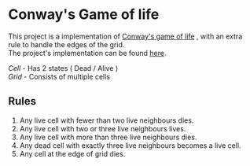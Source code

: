 # Conway's Game of life
This project is a implementation of [Conway's game of life](https://en.wikipedia.org/wiki/Conway%27s_Game_of_Life) , with an extra rule to handle the edges of the grid.  <br />
The project's implementation can be found [here](https://sastaachar.github.io/conways-game-of-life/).

*Cell* - Has 2 states ( Dead / Alive ) <br />
*Grid* - Consists of multiple cells

## Rules 
1. Any live cell with fewer than two live neighbours dies.
2. Any live cell with two or three live neighbours lives.
3. Any live cell with more than three live neighbours dies.
4. Any dead cell with exactly three live neighbours becomes a live cell.
5. Any cell at the edge of grid dies.
